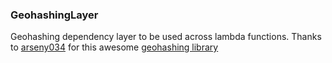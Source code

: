 ### GeohashingLayer
Geohashing dependency layer to be used across lambda functions. Thanks
to <a href="https://github.com/arseny034" target="_blank" rel="noreferrer">arseny034</a>
for this awesome <a href="https://www.npmjs.com/package/geohashing" target="_blank" rel="noreferrer">geohashing library</a>